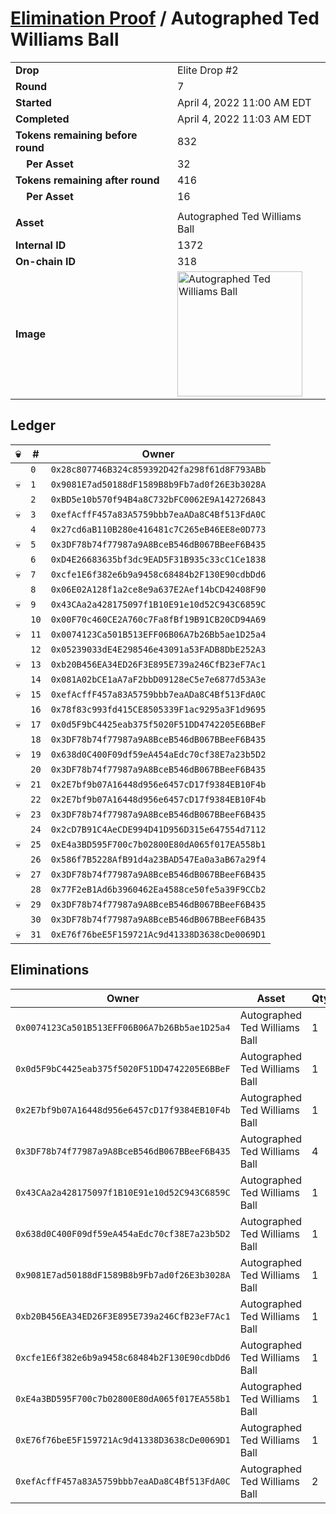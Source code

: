 # [Elimination Proof](./readme.md) / Autographed Ted Williams Ball

|||
|---|---|
| **Drop** | Elite Drop #2 |
| **Round** | 7 |
| **Started** | April 4, 2022 11:00 AM EDT |
| **Completed** | April 4, 2022 11:03 AM EDT |
| **Tokens remaining before round** | 832 |
| **&nbsp;&nbsp;&nbsp;&nbsp;Per Asset** | 32 |
| **Tokens remaining after round** | 416 |
| **&nbsp;&nbsp;&nbsp;&nbsp;Per Asset** | 16 |
| | |
| **Asset** | Autographed Ted Williams Ball |
| **Internal ID** | 1372 |
| **On-chain ID** | 318 |
| **Image** | <img src="https://tcdn.blokpax.com/95e5eeed-5f0f-49c7-a50f-824e174aad9b/fbf250aca6632c7a381c650b9057e70a83d1089c88df6e6809b2a34429d1f760.png" height="200" alt="Autographed Ted Williams Ball" /> |

## Ledger

| 💀 | # | Owner |
| --- | --- | --- |
|  | `0` | `0x28c807746B324c859392D42fa298f61d8F793ABb` |
| 💀 | `1` | `0x9081E7ad50188dF1589B8b9Fb7ad0f26E3b3028A` |
|  | `2` | `0xBD5e10b570f94B4a8C732bFC0062E9A142726843` |
| 💀 | `3` | `0xefAcffF457a83A5759bbb7eaADa8C4Bf513FdA0C` |
|  | `4` | `0x27cd6aB110B280e416481c7C265eB46EE8e0D773` |
| 💀 | `5` | `0x3DF78b74f77987a9A8BceB546dB067BBeeF6B435` |
|  | `6` | `0xD4E26683635bf3dc9EAD5F31B935c33cC1Ce1838` |
| 💀 | `7` | `0xcfe1E6f382e6b9a9458c68484b2F130E90cdbDd6` |
|  | `8` | `0x06E02A128f1a2ce8e9a637E2Aef14bCD42408F90` |
| 💀 | `9` | `0x43CAa2a428175097f1B10E91e10d52C943C6859C` |
|  | `10` | `0x00F70c460CE2A760c7Fa8fBf19B91CB20CD94A69` |
| 💀 | `11` | `0x0074123Ca501B513EFF06B06A7b26Bb5ae1D25a4` |
|  | `12` | `0x05239033dE4E298546e43091a53FADB8DbE252A3` |
| 💀 | `13` | `0xb20B456EA34ED26F3E895E739a246CfB23eF7Ac1` |
|  | `14` | `0x081A02bCE1aA7aF2bbD09128eC5e7e6877d53A3e` |
| 💀 | `15` | `0xefAcffF457a83A5759bbb7eaADa8C4Bf513FdA0C` |
|  | `16` | `0x78f83c993fd415CE8505339F1ac9295a3F1d9695` |
| 💀 | `17` | `0x0d5F9bC4425eab375f5020F51DD4742205E6BBeF` |
|  | `18` | `0x3DF78b74f77987a9A8BceB546dB067BBeeF6B435` |
| 💀 | `19` | `0x638d0C400F09df59eA454aEdc70cf38E7a23b5D2` |
|  | `20` | `0x3DF78b74f77987a9A8BceB546dB067BBeeF6B435` |
| 💀 | `21` | `0x2E7bf9b07A16448d956e6457cD17f9384EB10F4b` |
|  | `22` | `0x2E7bf9b07A16448d956e6457cD17f9384EB10F4b` |
| 💀 | `23` | `0x3DF78b74f77987a9A8BceB546dB067BBeeF6B435` |
|  | `24` | `0x2cD7B91C4AeCDE994D41D956D315e647554d7112` |
| 💀 | `25` | `0xE4a3BD595F700c7b02800E80dA065f017EA558b1` |
|  | `26` | `0x586f7B5228AfB91d4a23BAD547Ea0a3aB67a29f4` |
| 💀 | `27` | `0x3DF78b74f77987a9A8BceB546dB067BBeeF6B435` |
|  | `28` | `0x77F2eB1Ad6b3960462Ea4588ce50fe5a39F9CCb2` |
| 💀 | `29` | `0x3DF78b74f77987a9A8BceB546dB067BBeeF6B435` |
|  | `30` | `0x3DF78b74f77987a9A8BceB546dB067BBeeF6B435` |
| 💀 | `31` | `0xE76f76beE5F159721Ac9d41338D3638cDe0069D1` |


## Eliminations

| Owner | Asset | Qty. | Transaction |
| --- | --- | --- | --- |
| `0x0074123Ca501B513EFF06B06A7b26Bb5ae1D25a4` | Autographed Ted Williams Ball | 1 | [Polygonscan](https://polygonscan.com/tx/0x171e3a0db0f28b7a2df39e51625509242061d70c6554103be43069e3240f3ba7) |
| `0x0d5F9bC4425eab375f5020F51DD4742205E6BBeF` | Autographed Ted Williams Ball | 1 | [Polygonscan](https://polygonscan.com/tx/0x74023b2375ebfc69f849d4de67ebfe64c8e788165acc7f3dc86d236278d17b9c) |
| `0x2E7bf9b07A16448d956e6457cD17f9384EB10F4b` | Autographed Ted Williams Ball | 1 | [Polygonscan](https://polygonscan.com/tx/0xe59eeb02de98d5b89c26a2f3d8239ae40d3ef582123b7db228e8847906de925e) |
| `0x3DF78b74f77987a9A8BceB546dB067BBeeF6B435` | Autographed Ted Williams Ball | 4 | [Polygonscan](https://polygonscan.com/tx/0x5b5856a10204e03edb654eba0a6ff78948b5d9d0d16e19a71243089f0170eb96) |
| `0x43CAa2a428175097f1B10E91e10d52C943C6859C` | Autographed Ted Williams Ball | 1 | [Polygonscan](https://polygonscan.com/tx/0x9ec8e92c63aca3506c7c320bd9ae9cced9770b0b50c63e93383589893080f26c) |
| `0x638d0C400F09df59eA454aEdc70cf38E7a23b5D2` | Autographed Ted Williams Ball | 1 | [Polygonscan](https://polygonscan.com/tx/0xe7b9a35f0151fcccc2a57465fd79fda57789697e51228e4bbfab67ed26151b6f) |
| `0x9081E7ad50188dF1589B8b9Fb7ad0f26E3b3028A` | Autographed Ted Williams Ball | 1 | [Polygonscan](https://polygonscan.com/tx/0xf719e027d7e7c79fb2187d572b8cd5b922ec5bfba40dbe2bde26c2f1ac70d95b) |
| `0xb20B456EA34ED26F3E895E739a246CfB23eF7Ac1` | Autographed Ted Williams Ball | 1 | [Polygonscan](https://polygonscan.com/tx/0x48859bce6e679b7e14a2be1a4dbb8939756553d90470f425e4c9724d99523de9) |
| `0xcfe1E6f382e6b9a9458c68484b2F130E90cdbDd6` | Autographed Ted Williams Ball | 1 | [Polygonscan](https://polygonscan.com/tx/0xf3bec8d8b02577d95ae60c055a8b37bbd5c755e5b08a76d4f3c884f4cd05f1f2) |
| `0xE4a3BD595F700c7b02800E80dA065f017EA558b1` | Autographed Ted Williams Ball | 1 | [Polygonscan](https://polygonscan.com/tx/0xb85757ba37a2c8fc07b8a8f7c58830c347acb4b072349b1eeccf862ea49f8c6a) |
| `0xE76f76beE5F159721Ac9d41338D3638cDe0069D1` | Autographed Ted Williams Ball | 1 | [Polygonscan](https://polygonscan.com/tx/0xfab520aa81ba95605b3796f7cd422cf839ffc13f4cc40e7290ed89eb942918c5) |
| `0xefAcffF457a83A5759bbb7eaADa8C4Bf513FdA0C` | Autographed Ted Williams Ball | 2 | [Polygonscan](https://polygonscan.com/tx/0xbd16ac1246c145ddf6eeca2b688912f9706ae88a2c97bb33f0ec663b3f056f43) |
